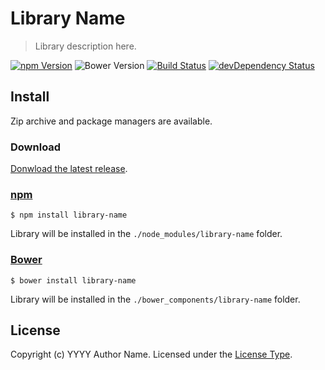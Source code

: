 # Library Name

> Library description here.

[![npm Version][npm-image]][npm-url]
![Bower Version][bower-image]
[![Build Status][travis-image]][travis-url]
[![devDependency Status][devdeps-image]][devdeps-url]

## Install
Zip archive and package managers are available.

### Download
[Donwload the latest release](https://github.com/user-name/library-name/archive/v0.0.0.zip).

### [npm](https://www.npmjs.com/)
```shell
$ npm install library-name
```
Library will be installed in the `./node_modules/library-name` folder.

### [Bower](http://bower.io/)
```shell
$ bower install library-name
```
Library will be installed in the `./bower_components/library-name` folder.

## License
Copyright (c) YYYY Author Name. Licensed under the [License Type](LICENSE).

[npm-image]: https://img.shields.io/npm/v/library-name.svg?style=flat
[npm-url]: https://www.npmjs.com/package/library-name
[bower-image]: https://img.shields.io/bower/v/library-name.svg?style=flat
[travis-image]: https://img.shields.io/travis/user-name/library-name/master.svg?style=flat
[travis-url]: https://travis-ci.org/user-name/library-name
[devdeps-image]: http://img.shields.io/david/dev/user-name/library-name.svg?style=flat
[devdeps-url]: https://david-dm.org/user-name/library-name#info=devDependencies
